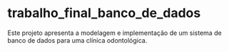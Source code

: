 # trabalho_final_banco_de_dados
Este projeto apresenta a modelagem e implementação de um sistema de banco de dados para uma clínica odontológica. 
